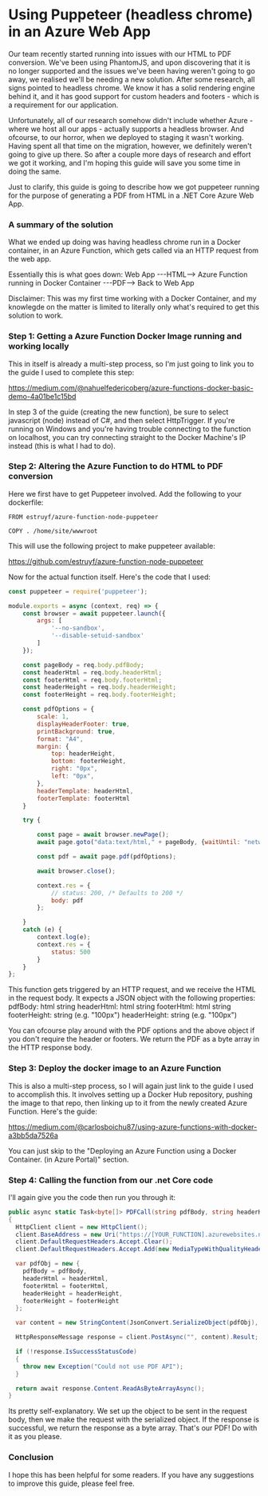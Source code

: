 # Using Puppeteer (headless chrome) in an Azure Web App

Our team recently started running into issues with our HTML to PDF conversion. We've been using PhantomJS, and upon discovering that it is no longer supported and the issues we've been having weren't going to go away, we realised we'll be needing a new solution. After some research, all signs pointed to headless chrome. We know it has a solid rendering engine behind it, and it has good support for custom headers and footers - which is a requirement for our application.

Unfortunately, all of our research somehow didn't include whether Azure - where we host all our apps - actually supports a headless browser. And ofcourse, to our horror, when we deployed to staging it wasn't working. Having spent all that time on the migration, however, we definitely weren't going to give up there. So after a couple more days of research and effort we got it working, and I'm hoping this guide will save you some time in doing the same.

Just to clarify, this guide is going to describe how we got puppeteer running for the purpose of generating a PDF from HTML in a .NET Core Azure Web App.

### A summary of the solution

What we ended up doing was having headless chrome run in a Docker container, in an Azure Function, which gets called via an HTTP request from the web app.

Essentially this is what goes down:
Web App ---HTML--> Azure Function running in Docker Container ---PDF--> Back to Web App

Disclaimer: This was my first time working with a Docker Container, and my knowlegde on the matter is limited to literally only what's required to get this solution to work.

### Step 1: Getting a Azure Function Docker Image running and working locally

This in itself is already a multi-step process, so I'm just going to link you to the guide I used to complete this step:

https://medium.com/@nahuelfedericoberg/azure-functions-docker-basic-demo-4a01be1c15bd

In step 3 of the guide (creating the new function), be sure to select javascript (node) instead of C#, and then select HttpTrigger.
If you're running on Windows and you're having trouble connecting to the function on localhost, you can try connecting straight to the Docker Machine's IP instead (this is what I had to do).

### Step 2: Altering the Azure Function to do HTML to PDF conversion

Here we first have to get Puppeteer involved. Add the following to your dockerfile:

    FROM estruyf/azure-function-node-puppeteer
    
    COPY . /home/site/wwwroot

This will use the following project to make puppeteer available:

https://github.com/estruyf/azure-function-node-puppeteer

Now for the actual function itself. Here's the code that I used:

```javascript
const puppeteer = require('puppeteer');

module.exports = async (context, req) => {    
    const browser = await puppeteer.launch({
        args: [
            '--no-sandbox',
            '--disable-setuid-sandbox'
        ]
    });

    const pageBody = req.body.pdfBody;
    const headerHtml = req.body.headerHtml;
    const footerHtml = req.body.footerHtml;
    const headerHeight = req.body.headerHeight;
    const footerHeight = req.body.footerHeight;

    const pdfOptions = {
        scale: 1,
        displayHeaderFooter: true,
        printBackground: true,
        format: "A4",
        margin: {
            top: headerHeight,
            bottom: footerHeight,
            right: "0px",
            left: "0px",
        },
        headerTemplate: headerHtml,
        footerTemplate: footerHtml
    }

    try {

        const page = await browser.newPage();
        await page.goto("data:text/html," + pageBody, {waitUntil: "networkidle0"});

        const pdf = await page.pdf(pdfOptions);

        await browser.close();

        context.res = {
            // status: 200, /* Defaults to 200 */
            body: pdf
        };

    }
    catch (e) {
        context.log(e);
        context.res = {
            status: 500
        }
    }
};
```

This function gets triggered by an HTTP request, and we receive the HTML in the request body. It expects a JSON object with the following properties:
pdfBody:      html string
headerHtml:   html string
footerHtml:   html string
footerHeight: string (e.g. "100px")
headerHeight: string (e.g. "100px")

You can ofcourse play around with the PDF options and the above object if you don't require the header or footers. We return the PDF as a byte array in the HTTP response body.

### Step 3: Deploy the docker image to an Azure Function

This is also a multi-step process, so I will again just link to the guide I used to accomplish this. It involves setting up a Docker Hub repository, pushing the image to that repo, then linking up to it from the newly created Azure Function. Here's the guide:

https://medium.com/@carlosboichu87/using-azure-functions-with-docker-a3bb5da7526a

You can just skip to the "Deploying an Azure Function using a Docker Container. (in Azure Portal)" section.

### Step 4: Calling the function from our .net Core code
I'll again give you the code then run you through it:
```c#
public async static Task<byte[]> PDFCall(string pdfBody, string headerHtml, string footerHtml, string headerHeight, string footerHeight)
{
  HttpClient client = new HttpClient();
  client.BaseAddress = new Uri("https://[YOUR_FUNCTION].azurewebsites.net/api/[YOUR_FUNCTION_NAME]");
  client.DefaultRequestHeaders.Accept.Clear();
  client.DefaultRequestHeaders.Accept.Add(new MediaTypeWithQualityHeaderValue("application/json"));

  var pdfObj = new {
    pdfBody = pdfBody,
    headerHtml = headerHtml,
    footerHtml = footerHtml,
    headerHeight = headerHeight,
    footerHeight = footerHeight
  };

  var content = new StringContent(JsonConvert.SerializeObject(pdfObj), Encoding.UTF8, "application/json");

  HttpResponseMessage response = client.PostAsync("", content).Result;

  if (!response.IsSuccessStatusCode)
  {
    throw new Exception("Could not use PDF API");
  }

  return await response.Content.ReadAsByteArrayAsync();
}
```
Its pretty self-explanatory. We set up the object to be sent in the request body, then we make the request with the serialized object. If the response is successful, we return the response as a byte array. That's our PDF! Do with it as you please.

### Conclusion

I hope this has been helpful for some readers. If you have any suggestions to improve this guide, please feel free.


